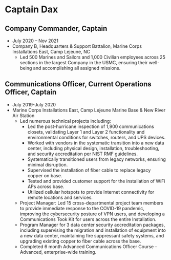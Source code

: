 # Captain Dax
## Company Commander, Captain
   * July 2020 – Nov 2021
   * Company B, Headquarters & Support Battalion, Marine Corps Installations East, Camp Lejeune, NC
       * Led 500 Marines and Sailors and 1,000 Civilian employees across 25 sections in the largest Company in the USMC, ensuring their well-being and accomplishing all assigned missions.
## Communications Officer, Current Operations Officer, Captain	
   * July 2019-July 2020
   * Marine Corps Installations East, Camp Lejeune Marine Base & New River Air Station
       * Led numerous technical projects including:
           * Led the post-hurricane inspection of 1,900 communications closets, validating Layer 1 and Layer 2 functionality and environmental conditions for switches, routers, and UPS devices.
           * Worked with vendors in the systematic transition into a new data center, including physical design, installation, troubleshooting, and security accreditation per NIST RMF guidelines.
           * Systematically transitioned users from legacy networks, ensuring minimal disruption.
           * Supervised the installation of fiber cable to replace legacy copper on base.
           * Tested and provided customer support for the installation of WiFi APs across base.
           * Utilized cellular hotspots to provide Internet connectivity for remote locations and services.
       * Project Manager:  Led 15 cross-departmental project team members to provide immediate response to the COVID-19 pandemic, improving the cybersecurity posture of VPN users, and developing a Communications Took Kit for users across the entire Installation.
       * Program Manager for 3 data center security accreditation packages, including supervising the migration and installation of equipment into a new data center, maintaining fire suppressant safety systems, and upgrading existing copper to fiber cable across the base.
       * Completed 6 month Advanced Communications Officer Course – Advanced, enterprise-wide training.

